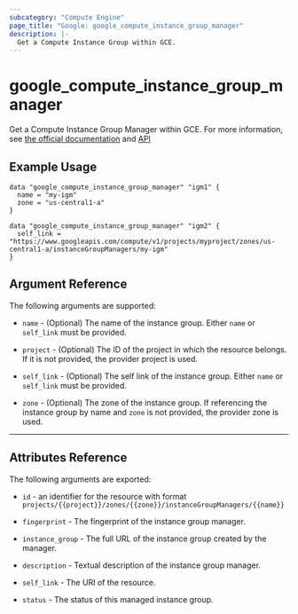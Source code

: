 ```yaml
---
subcategory: "Compute Engine"
page_title: "Google: google_compute_instance_group_manager"
description: |-
  Get a Compute Instance Group within GCE.
---
```


# google\_compute\_instance\_group\_manager

Get a Compute Instance Group Manager within GCE.
For more information, see [the official documentation](https://cloud.google.com/compute/docs/instance-groups#managed_instance_groups)
and [API](https://cloud.google.com/compute/docs/reference/latest/instanceGroupManagers)

## Example Usage

```hcl
data "google_compute_instance_group_manager" "igm1" {
  name = "my-igm"
  zone = "us-central1-a"
}

data "google_compute_instance_group_manager" "igm2" {
  self_link = "https://www.googleapis.com/compute/v1/projects/myproject/zones/us-central1-a/instanceGroupManagers/my-igm"
}
```

## Argument Reference

The following arguments are supported:

* `name` - (Optional) The name of the instance group. Either `name` or `self_link` must be provided.

* `project` - (Optional) The ID of the project in which the resource belongs. If it is not provided, the provider project is used.

* `self_link` - (Optional) The self link of the instance group. Either `name` or `self_link` must be provided.

* `zone` - (Optional) The zone of the instance group. If referencing the instance group by name and `zone` is not provided, the provider zone is used.

---

## Attributes Reference

The following arguments are exported:

* `id` - an identifier for the resource with format `projects/{{project}}/zones/{{zone}}/instanceGroupManagers/{{name}}`

* `fingerprint` - The fingerprint of the instance group manager.

* `instance_group` - The full URL of the instance group created by the manager.

* `description` - Textual description of the instance group manager.

* `self_link` - The URI of the resource.

* `status` - The status of this managed instance group.
